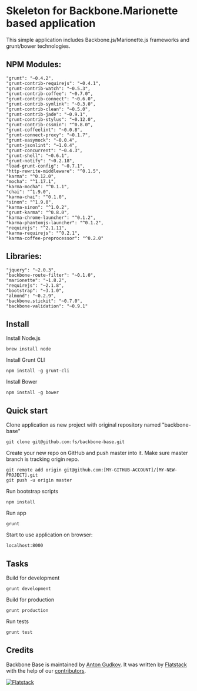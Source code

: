 # Skeleton for Backbone.Marionette based application

This simple application includes Backbone.js/Marionette.js frameworks and grunt/bower technologies.

## NPM Modules:
    "grunt": "~0.4.2",
    "grunt-contrib-requirejs": "~0.4.1",
    "grunt-contrib-watch": "~0.5.3",
    "grunt-contrib-coffee": "~0.7.0",
    "grunt-contrib-connect": "~0.6.0",
    "grunt-contrib-symlink": "~0.3.0",
    "grunt-contrib-clean": "~0.5.0",
    "grunt-contrib-jade": "~0.9.1",
    "grunt-contrib-stylus": "~0.12.0",
    "grunt-contrib-cssmin": "^0.8.0",
    "grunt-coffeelint": "~0.0.8",
    "grunt-connect-proxy": "~0.1.7",
    "grunt-easymock": "~0.0.4",
    "grunt-jsonlint": "~1.0.4",
    "grunt-concurrent": "~0.4.3",
    "grunt-shell": "~0.6.1",
    "grunt-notify": "~0.2.18",
    "load-grunt-config": "~0.7.1",
    "http-rewrite-middleware": "^0.1.5",
    "karma": "^0.12.0",
    "mocha": "^1.17.1",
    "karma-mocha": "^0.1.1",
    "chai": "^1.9.0",
    "karma-chai": "^0.1.0",
    "sinon": "^1.9.0",
    "karma-sinon": "^1.0.2",
    "grunt-karma": "^0.8.0",
    "karma-chrome-launcher": "^0.1.2",
    "karma-phantomjs-launcher": "^0.1.2",
    "requirejs": "^2.1.11",
    "karma-requirejs": "^0.2.1",
    "karma-coffee-preprocessor": "^0.2.0"

## Libraries:
    "jquery": "~2.0.3",
    "backbone-route-filter": "~0.1.0",
    "marionette": "~1.8.2",
    "requirejs": "~2.1.8",
    "bootstrap": "~3.1.0",
    "almond": "~0.2.9",
    "backbone.stickit": "~0.7.0",
    "backbone-validation": "~0.9.1"

## Install

Install Node.js

    brew install node

Install Grunt CLI

    npm install -g grunt-cli

Install Bower

    npm install -g bower

## Quick start

Clone application as new project with original repository named "backbone-base"

    git clone git@github.com:fs/backbone-base.git

Create your new repo on GitHub and push master into it.
Make sure master branch is tracking origin repo.

    git remote add origin git@github.com:[MY-GITHUB-ACCOUNT]/[MY-NEW-PROJECT].git
    git push -u origin master

Run bootstrap scripts

    npm install

Run app

    grunt

Start to use application on browser:

    localhost:8000

## Tasks

Build for development

    grunt development

Build for production

    grunt production

Run tests

    grunt test

## Credits

Backbone Base is maintained by [Anton Gudkov](http://github.com/antongudkov).
It was written by [Flatstack](http://www.flatstack.com) with the help of our
[contributors](http://github.com/fs/backbone-base/contributors).


[![Flatstack](http://www.flatstack.com/assets/images/logo.png)](http://www.flatstack.com)
